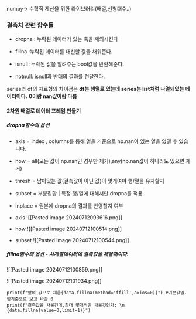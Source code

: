 numpy-> 수학적 계산을 위한 라이브러리(배열,선형대수..)
### 결측치 관련 함수들
- dropna : 누락된 데이터가 있는 축을 제외시킨다

- fillna :누락된 데이터를 대신할 값을 채워준다.

- isnull :누락된 값을 알려주는 bool값을 반환해준다.

- notnull: isnull과 반대의 결과를 전달한다.

series와 df의 자료형의 차이점은
**df는 행열로 있는데 series는 list처럼 나열되있는 데이터이다.**
**0이랑 nan값이랑 다름**


#### 2차원 배열로 데이터 프레임 만들기

##### dropna함수의 옵션
 - axis = index , columns를 통해 열을 기준으로 np.nan이 있는 열을 없앨 수 있습니다.
 - how = all(모든 값이 np.nan인 경우만 제거),any(np.nan값이 하나라도 있으면 제거)
 - thresh = 남아있는 값(결측값이 아닌 값)이 몇개여야 행/열을 유지할지
 - subset = 부분집합 |  특정 행/열에 대해서만 dropna를 적용
 - inplace = 원본에 dropna의 결과를 반영할지 여부


- axis
![[Pasted image 20240712093616.png]]
- how
![[Pasted image 20240712100514.png]]
- subset
![[Pasted image 20240712100544.png]]
##### fillna함수의 옵션 - 시계열데이터에 결측값을 채울때이다.
![[Pasted image 20240712100859.png]]

![[Pasted image 20240712101934.png]]
```
print(f"앞의 값으로 채움{data.fillna(method='ffill',axios=0)}") #기본값임. 행기준으로 보고 바꿈 0
print(f"결측값을 채울건데,최대 몇개씩만 채울것인가: \n {data.fillna(value=0,limit=1)}")
```